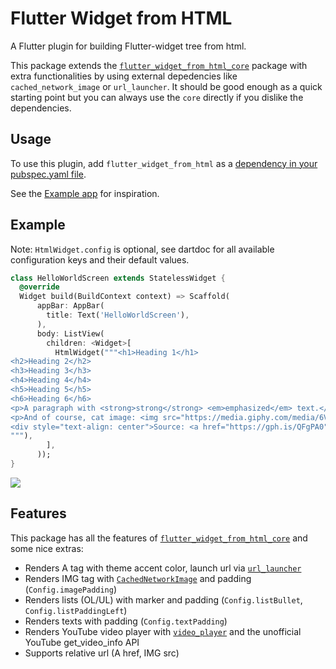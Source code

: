 # Flutter Widget from HTML

A Flutter plugin for building Flutter-widget tree from html.

This package extends the [`flutter_widget_from_html_core`](https://pub.dartlang.org/packages/flutter_widget_from_html_core) package with extra functionalities by using external depedencies like `cached_network_image` or `url_launcher`. It should be good enough as a quick starting point but you can always use the `core` directly if you dislike the dependencies.

## Usage

To use this plugin, add `flutter_widget_from_html` as a [dependency in your pubspec.yaml file](https://flutter.io/using-packages/).

See the [Example app](https://github.com/daohoangson/flutter_widget_from_html/tree/master/packages/example) for inspiration.

## Example

Note: `HtmlWidget.config` is optional, see dartdoc for all available configuration keys and their default values.

```dart
class HelloWorldScreen extends StatelessWidget {
  @override
  Widget build(BuildContext context) => Scaffold(
      appBar: AppBar(
        title: Text('HelloWorldScreen'),
      ),
      body: ListView(
        children: <Widget>[
          HtmlWidget("""<h1>Heading 1</h1>
<h2>Heading 2</h2>
<h3>Heading 3</h3>
<h4>Heading 4</h4>
<h5>Heading 5</h5>
<h6>Heading 6</h6>
<p>A paragraph with <strong>strong</strong> <em>emphasized</em> text.</p>
<p>And of course, cat image: <img src="https://media.giphy.com/media/6VoDJzfRjJNbG/giphy-downsized.gif" /></p>
<div style="text-align: center">Source: <a href="https://gph.is/QFgPA0">https://gph.is/QFgPA0</a></div>
"""),
        ],
      ));
}
```

![](packages/example/screenshots/HelloWorldScreen.jpg?raw=true)

## Features

This package has all the features of [`flutter_widget_from_html_core`](https://pub.dartlang.org/packages/flutter_widget_from_html_core) and some nice extras:

- Renders A tag with theme accent color, launch url via [`url_launcher`](https://pub.dartlang.org/packages/url_launcher)
- Renders IMG tag with [`CachedNetworkImage`](https://pub.dartlang.org/packages/cached_network_image) and padding (`Config.imagePadding`)
- Renders lists (OL/UL) with marker and padding (`Config.listBullet`, `Config.listPaddingLeft`)
- Renders texts with padding (`Config.textPadding`)
- Renders YouTube video player with [`video_player`](https://pub.dartlang.org/packages/video_player) and the unofficial YouTube get_video_info API
- Supports relative url (A href, IMG src)
